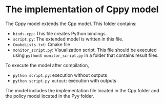 
# The implementation of Cppy model
The Cppy model extends the Cpp model. 
This folder contains:
- `binds.cpp`: This file creates Python bindings. 
- `script.py`: The extended model is written in this file. 
- `CmakeLists.txt`: Cmake file
- `monitor_script.py`: Visualization script. This file should be executed using `python3 monitor_script.py` in a folder that contains result files.

To execute the model after compilation,
- `python script.py`: execution without outputs
- `python script.py outout`: execution with outputs

The model includes the implementation file located in the Cpp folder and the policy model located in the Pyy folder.